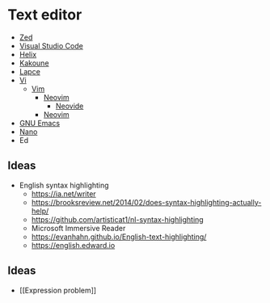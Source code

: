 # Text editor

- [Zed](https://zed.dev)
- [Visual Studio Code](https://code.visualstudio.com)
- [Helix](https://helix-editor.com)
- [Kakoune](https://kakoune.org)
- [Lapce](https://lapce.dev)
- [Vi](https://ex-vi.sourceforge.net)
  - [Vim](https://www.vim.org)
    - [Neovim](https://neovim.io)
      - [Neovide](https://neovide.dev)
    - [Neovim](https://nix-community.github.io/nixvim/)
- [GNU Emacs](https://www.gnu.org/software/emacs/)
- [Nano](https://www.nano-editor.org)
- Ed

## Ideas

- English syntax highlighting
  - https://ia.net/writer
  - https://brooksreview.net/2014/02/does-syntax-highlighting-actually-help/
  - https://github.com/artisticat1/nl-syntax-highlighting
  - Microsoft Immersive Reader
  - https://evanhahn.github.io/English-text-highlighting/
  - https://english.edward.io

## Ideas

- [[Expression problem]]
